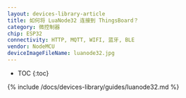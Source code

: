 ```yaml
---
layout: devices-library-article
title: 如何将 LuaNode32 连接到 ThingsBoard？
category: 微控制器
chip: ESP32
connectivity: HTTP, MQTT, WIFI, 蓝牙, BLE
vendor: NodeMCU
deviceImageFileName: luanode32.jpg
---
```


* TOC
{:toc}

{% include /docs/devices-library/guides/luanode32.md %}
